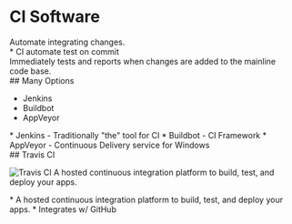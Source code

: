 # CI Software

<section>
Automate integrating changes.
<aside class="notes">
* CI automate test on commit
</aside>
</section>
<!-- -->

<section>
Immediately tests and reports when changes are added to the mainline code base.
<aside class="notes">
</aside>
</section>
<!-- -->

<section>
## Many Options

* Jenkins
* Buildbot
* AppVeyor

<aside class="notes">
* Jenkins - Traditionally "the" tool for CI
* Buildbot - CI Framework
* AppVeyor - Continuous Delivery service for Windows
</aside>
</section>
<!-- -->

<section>
## Travis CI

![Travis CI](https://cdn.travis-ci.com/images/logos/TravisCI-Mascot-1-61693e8ade8a553878c2307f0c08749d.svg)
A hosted continuous integration platform to build, test, and deploy your apps.

<aside class="notes">
* A hosted continuous integration platform to build, test, and deploy your apps.
* Integrates w/ GitHub
</aside>
</section>
<!-- -->

<!--
* [Buildbot](http://buildbot.net/)y2y
* [AppVeyor](https://www.appveyor.com/)
-->
